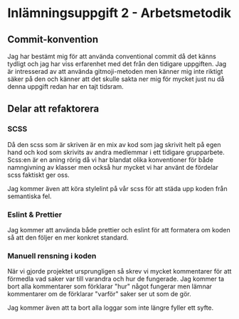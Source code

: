 # Inlämningsuppgift 2 - Arbetsmetodik

## Commit-konvention

Jag har bestämt mig för att använda conventional commit då det känns tydligt och jag har viss erfarenhet med det från den tidigare uppgiften. Jag är intresserad av att använda gitmoji-metoden men känner mig inte riktigt säker på den och känner att det skulle sakta ner mig för mycket just nu då denna uppgift redan har en tajt tidsram.

## Delar att refaktorera

### SCSS

Då den scss som är skriven är en mix av kod som jag skrivit helt på egen hand och kod som skrivits av andra medlemmar i ett tidigare grupparbete. Scss:en är en aning rörig då vi har blandat olika konventioner för både namngivning av klasser men också hur mycket vi har använt de fördelar scss faktiskt ger oss.

Jag kommer även att köra stylelint på vår scss för att städa upp koden från semantiska fel.

### Eslint & Prettier

Jag kommer att använda både prettier och eslint för att formatera om koden så att den följer en mer konkret standard.

### Manuell rensning i koden

När vi gjorde projektet ursprungligen så skrev vi mycket kommentarer för att förmedla vad saker var till varandra och hur de fungerade. Jag kommer ta bort alla kommentarer som förklarar "hur" något fungerar men lämnar kommentarer om de förklarar "varför" saker ser ut som de gör.

Jag kommer även att ta bort alla loggar som inte längre fyller ett syfte.
